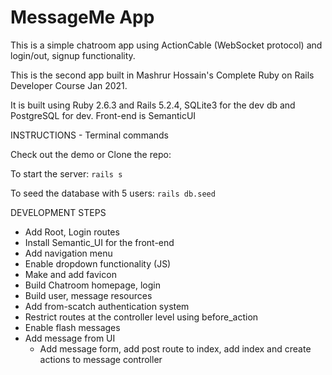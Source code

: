  # MessageMe App
This is a simple chatroom app using ActionCable (WebSocket protocol) and login/out, signup functionality.

 This is the second app built in Mashrur Hossain's Complete Ruby on Rails Developer Course Jan 2021. 
 
 It is built using Ruby 2.6.3 and Rails 5.2.4, SQLite3 for the dev db and PostgreSQL for dev. Front-end is SemanticUI

INSTRUCTIONS - Terminal commands

Check out the demo or Clone the repo:

To start the server: `rails s`

To seed the database with 5 users: `rails db.seed`

<!--
Start another private instance of the browser to have a second user, or use another browser, e.g., one on chrome and one on safari
-->

DEVELOPMENT STEPS
* Add Root, Login routes
* Install Semantic_UI for the front-end
* Add navigation menu
* Enable dropdown functionality (JS)
* Make and add favicon
* Build Chatroom homepage, login
* Build user, message resources
* Add from-scatch authentication system
* Restrict routes at the controller level using before_action
* Enable flash messages
* Add message from UI
	* Add message form, add post route to index, add index and create actions to message controller

<!--
This README would normally document whatever steps are necessary to get the
application up and running.

Things you may want to cover:

* Ruby version

* System dependencies

* Configuration

* Database creation

* Database initialization

* How to run the test suite

* Services (job queues, cache servers, search engines, etc.)

* Deployment instructions

* ... -->
